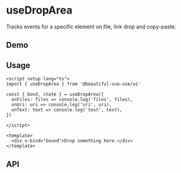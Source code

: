 # useDropArea

Tracks events for a specific element on file, link drop and copy-paste.

## Demo

## Usage

```vue
<script setup lang="ts">
import { useDropArea } from '@beautiful-vue-use/ui'

const { bond, state } = useDropArea({
  onFiles: files => console.log('files', files),
  onUri: uri => console.log('uri', uri),
  onText: text => console.log('text', text),
})

</script>

<template>
  <div v-bind="bound">Drop something here.</div>
</template>

```

## API
